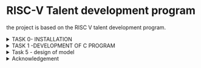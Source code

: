 # RISC-V Talent development program

the project is based on the RISC V talent development program.

<details>
  <summary> TASK 0- INSTALLATION</summary>
</details>
<details>
  <summary>
    TASK 1 -DEVELOPMENT OF C PROGRAM
  </summary>

  ### step 1: fire up the terminal 
  ```bash 
  vsduser@vsduser-VirtualBox:~$
  ```

  ### step 2: direction to home bash
  ```bash
  cd
  ```

  ### step 3: open leafpad bash
  ```bash
  leafpad sum1ton.c &
  ```

  ### step 4: write the code
  ```c
  #include<stdio.h>
  int main(){
    int sum = 0, n = 80, i;
    for(i=0; i<=n; i++){
        sum+=i;
        printf("The sum from 1 to 80: %d \n", sum);
    }
    return 0;
}
  ```

  ### step 5: compile and run the code
  ```bash
  gcc sum1ton.c
  ./a.out
  ```


  
</details>
<details> 
 <summary>
 Task 5 - design of model 
  </summary>
  Biomedical Monitoring System

This project demonstrates a simple biomedical monitoring system using a VSDSquadron Mini development board, an NTC thermistor, and a MAX30102 pulse oximeter and heart rate sensor.

Features:

Temperature Monitoring: Measures and displays temperature using an NTC thermistor.
Heart Rate Monitoring: Measures and displays heart rate using the MAX30102 sensor.
Blood Oxygen Saturation (SpO2) Monitoring: Measures and displays SpO2 using the MAX30102 sensor.
Real-time Data Display: Displays real-time readings of temperature, heart rate, and SpO2 on an LCD or through serial communication.
Alarm Functionality: Optionally triggers an alarm (e.g., LED, buzzer) if readings fall outside of predefined thresholds.
Hardware:

VSDSquadron Mini development board
NTC Thermistor module
MAX30102 pulse oximeter and heart rate sensor
Breadboard (optional)
Jumper wires
Resistors
LED (optional)
Buzzer (optional)
LCD or serial communication module (optional)
Software:

RISC-V GCC compiler
PlatformIO IDE (recommended)
Libraries:
VSDSquadron Mini peripheral libraries (GPIO, ADC, I2C)
MAX30102 library (e.g., Adafruit MAX30102 library)
Circuit Diagram:

[Include a schematic diagram of the circuit connections here]

Software Structure:

main.c: Main program file, handles initialization, data acquisition, processing, and display.
sensors.c/sensors.h: Functions for reading data from the NTC Thermistor and MAX30102.
display.c/display.h: Functions for displaying data on the LCD or through serial communication.
alarm.c/alarm.h: (Optional) Functions for triggering alarms.

</details>

<details>
<summary>Acknowledgement</summary>
<br>

>I’m grateful to Kunal Ghosh Sir for an incredible internship experience on RISC-V Architecture using VSDSquadron Mini. This program gave me the perfect kickstart into the world of RISC-V, and I truly enjoyed every moment of it.

>A big thanks to VLSI System Design for launching such a phenomenal research internship and to Samsung for sponsoring the VSD board! 

</details>
